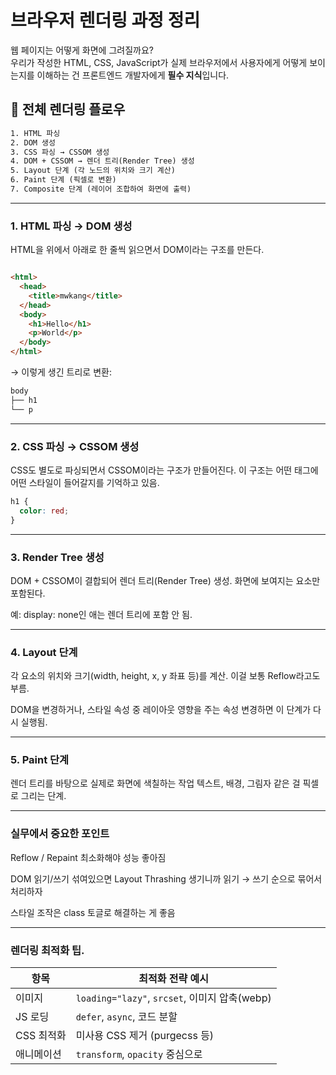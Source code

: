

# 브라우저 렌더링 과정 정리

웹 페이지는 어떻게 화면에 그려질까요?  
우리가 작성한 HTML, CSS, JavaScript가 실제 브라우저에서 사용자에게 어떻게 보이는지를 이해하는 건 프론트엔드 개발자에게 **필수 지식**입니다.

## 📌 전체 렌더링 플로우

```txt
1. HTML 파싱
2. DOM 생성
3. CSS 파싱 → CSSOM 생성
4. DOM + CSSOM → 렌더 트리(Render Tree) 생성
5. Layout 단계 (각 노드의 위치와 크기 계산)
6. Paint 단계 (픽셀로 변환)
7. Composite 단계 (레이어 조합하여 화면에 출력)
```

-----


### 1. HTML 파싱 → DOM 생성
HTML을 위에서 아래로 한 줄씩 읽으면서
DOM이라는 구조를 만든다.
```html

<html>
  <head>
    <title>mwkang</title>
  </head>
  <body>
    <h1>Hello</h1>
    <p>World</p>
  </body>
</html>
```
→ 이렇게 생긴 트리로 변환:

```html
body
├── h1
└── p

```

-----

### 2. CSS 파싱 → CSSOM 생성
CSS도 별도로 파싱되면서 CSSOM이라는 구조가 만들어진다.
이 구조는 어떤 태그에 어떤 스타일이 들어갈지를 기억하고 있음.

```css
h1 {
  color: red;
}
```

---

### 3. Render Tree 생성
DOM + CSSOM이 결합되어 렌더 트리(Render Tree) 생성.
화면에 보여지는 요소만 포함된다.

예: display: none인 애는 렌더 트리에 포함 안 됨.


-----


### 4. Layout 단계
각 요소의 위치와 크기(width, height, x, y 좌표 등)를 계산.
이걸 보통 Reflow라고도 부름.

DOM을 변경하거나, 스타일 속성 중 레이아웃 영향을 주는 속성 변경하면 이 단계가 다시 실행됨.


-----


### 5. Paint 단계
렌더 트리를 바탕으로 실제로 화면에 색칠하는 작업
텍스트, 배경, 그림자 같은 걸 픽셀로 그리는 단계.


-----


### 실무에서 중요한 포인트
Reflow / Repaint 최소화해야 성능 좋아짐

DOM 읽기/쓰기 섞여있으면 Layout Thrashing 생기니까
읽기 → 쓰기 순으로 묶어서 처리하자

스타일 조작은 class 토글로 해결하는 게 좋음


-----

### 렌더링 최적화 팁.

| 항목      | 최적화 전략 예시                          |
| ------- | ---------------------------------- |
| 이미지     | `loading="lazy"`, `srcset`, 이미지 압축(webp) |
| JS 로딩   | `defer`, `async`, 코드 분할            |
| CSS 최적화 | 미사용 CSS 제거 (purgecss 등)            |
| 애니메이션   | `transform`, `opacity` 중심으로        |


